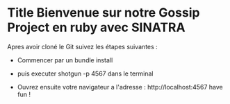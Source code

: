  # Title Bienvenue sur notre Gossip Project en ruby avec SINATRA
Apres avoir cloné le Git suivez les étapes suivantes :

- Commencer par un bundle install

- puis executer shotgun -p 4567 dans le terminal
- Ouvrez ensuite votre navigateur a l'adresse : http://localhost:4567
have fun !